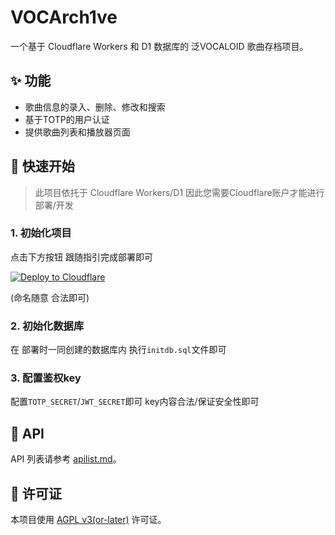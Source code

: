 # VOCArch1ve

一个基于 Cloudflare Workers 和 D1 数据库的 泛VOCALOID 歌曲存档项目。

## ✨ 功能

-   歌曲信息的录入、删除、修改和搜索
-   基于TOTP的用户认证
-   提供歌曲列表和播放器页面

## 🚀 快速开始

> 此项目依托于 Cloudflare Workers/D1 因此您需要Cloudflare账户才能进行部署/开发

### 1. 初始化项目

点击下方按钮 跟随指引完成部署即可

[![Deploy to Cloudflare](https://deploy.workers.cloudflare.com/button)](https://deploy.workers.cloudflare.com/?url=https://github.com/gxxk-dev/VOCArchive.git)

(命名随意 合法即可)

### 2. 初始化数据库

在 部署时一同创建的数据库内 执行`initdb.sql`文件即可

### 3. 配置鉴权key

配置`TOTP_SECRET`/`JWT_SECRET`即可
key内容合法/保证安全性即可 

## 📝 API

API 列表请参考 [apilist.md](apilist.md)。

## 📄 许可证

本项目使用 [AGPL v3(or-later)](LICENSE) 许可证。
